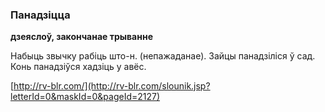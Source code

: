 ### Панадзіцца
**дзеяслоў, закончанае трыванне**

Набыць звычку рабіць што-н. (непажаданае). Зайцы панадзіліся ў сад. Конь панадзіўся хадзіць у авёс.

<a rel="author">[http://rv-blr.com/](http://rv-blr.com/slounik.jsp?letterId=0&maskId=0&pageId=2127)</a>
